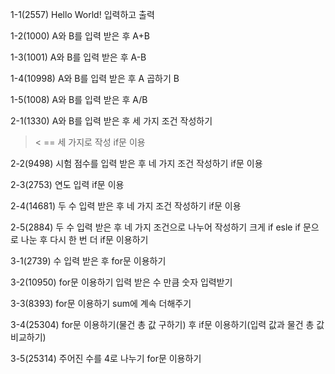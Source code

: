 1-1(2557)
Hello World! 입력하고 출력

1-2(1000)
A와 B를 입력 받은 후 A+B 

1-3(1001)
A와 B를 입력 받은 후 A-B

1-4(10998)
A와 B를 입력 받은 후 A 곱하기 B

1-5(1008)
A와 B를 입력 받은 후 A/B

2-1(1330)
A와 B를 입력 받은 후 세 가지 조건 작성하기
> < == 세 가지로 작성
if문 이용

2-2(9498)
시험 점수를 입력 받은 후 네 가지 조건 작성하기
if문 이용

2-3(2753)
연도 입력 
if문 이용

2-4(14681)
두 수 입력 받은 후 네 가지 조건 작성하기
if문 이용

2-5(2884)
두 수 입력 받은 후 네 가지 조건으로 나누어 작성하기
크게 if esle if 문으로 나눈 후 다시 한 번 더 if문 이용하기

3-1(2739)
수 입력 받은 후 
for문 이용하기

3-2(10950)
for문 이용하기
입력 받은 수 만큼 숫자 입력받기

3-3(8393)
for문 이용하기 sum에 계속 더해주기

3-4(25304)
for문 이용하기(물건 총 값 구하기) 
후 if문 이용하기(입력 값과 물건 총 값 비교하기)

3-5(25314)
주어진 수를 4로 나누기
for문 이용하기











